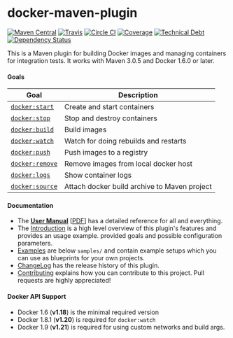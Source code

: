 # docker-maven-plugin

[![Maven Central](https://maven-badges.herokuapp.com/maven-central/io.fabric8/docker-maven-plugin/badge.svg?style=flat-square)](https://maven-badges.herokuapp.com/maven-central/io.fabric8/docker-maven-plugin/)
[![Travis](https://secure.travis-ci.org/fabric8io/docker-maven-plugin.png)](http://travis-ci.org/fabric8io/docker-maven-plugin)
[![Circle CI](https://circleci.com/gh/fabric8io/docker-maven-plugin/tree/integration.svg?style=shield)](https://circleci.com/gh/fabric8io/docker-maven-plugin/tree/integration)
[![Coverage](https://img.shields.io/sonar/https/nemo.sonarqube.org/io.fabric8:docker-maven-plugin/coverage.svg)](https://nemo.sonarqube.org/overview?id=io.fabric8%3Adocker-maven-plugin)
[![Technical Debt](https://img.shields.io/sonar/https/nemo.sonarqube.org/io.fabric8:docker-maven-plugin/tech_debt.svg)](https://nemo.sonarqube.org/overview?id=io.fabric8%3Adocker-maven-plugin)
[![Dependency Status](https://www.versioneye.com/java/io.fabric8:docker-maven-plugin/badge?style=flat)](https://www.versioneye.com/java/io.fabric8:docker-maven-plugin/)

This is a Maven plugin for building Docker images and managing containers for integration tests.
It works with Maven 3.0.5 and Docker 1.6.0 or later.

#### Goals

| Goal                                          | Description                           |
| --------------------------------------------- | ------------------------------------- |
| [`docker:start`](https://fabric8io.github.io/docker-maven-plugin/#docker:start)   | Create and start containers           |
| [`docker:stop`](https://fabric8io.github.io/docker-maven-plugin/#docker:stop)     | Stop and destroy containers           |
| [`docker:build`](https://fabric8io.github.io/docker-maven-plugin/#docker:build)   | Build images                          |
| [`docker:watch`](https://fabric8io.github.io/docker-maven-plugin/#docker:watch)   | Watch for doing rebuilds and restarts |
| [`docker:push`](https://fabric8io.github.io/docker-maven-plugin/#docker:push)     | Push images to a registry             |
| [`docker:remove`](https://fabric8io.github.io/docker-maven-plugin/#docker:remove) | Remove images from local docker host  |
| [`docker:logs`](https://fabric8io.github.io/docker-maven-plugin/#docker:logs)     | Show container logs                   |
| [`docker:source`](https://fabric8io.github.io/docker-maven-plugin/#docker:source)   | Attach docker build archive to Maven project |

#### Documentation

* The **[User Manual](https://fabric8io.github.io/docker-maven-plugin)** [[PDF](https://fabric8io.github.io/docker-maven-plugin/docker-maven-plugin.pdf)] has a detailed reference for all and everything.
* The [Introduction](doc/intro.md) is a high level
  overview of this plugin's features and provides an usage example.
  provided goals and possible configuration parameters.
* [Examples](doc/examples.md) are below `samples/` and contain example
  setups which you can use as blueprints for your own projects.
* [ChangeLog](doc/changelog.md) has the release history of this plugin.
* [Contributing](doc/contributing.md) explains how you can contribute to this project. Pull requests are highly appreciated!


#### Docker API Support

* Docker 1.6 (**v1.18**) is the minimal required version
* Docker 1.8.1 (**v1.20**) is required for `docker:watch`
* Docker 1.9 (**v1.21**) is required for using custom networks and build args.
